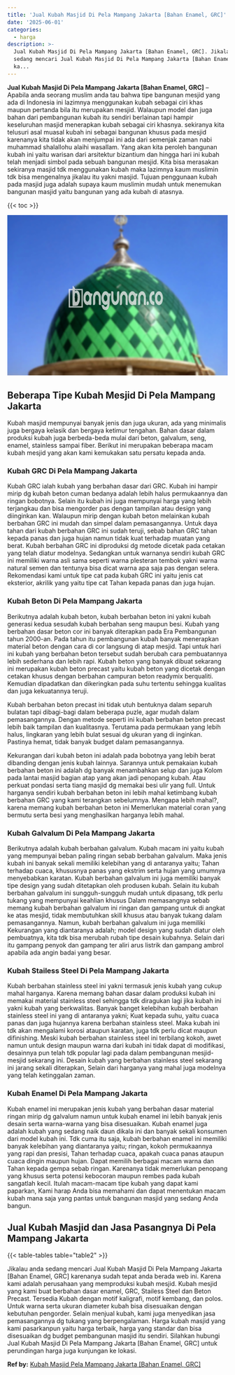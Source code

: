 ```yaml
---
title: 'Jual Kubah Masjid Di Pela Mampang Jakarta [Bahan Enamel, GRC]'
date: '2025-06-01'
categories:
  - harga
description: >-
  Jual Kubah Masjid Di Pela Mampang Jakarta [Bahan Enamel, GRC]. Jikalau anda
  sedang mencari Jual Kubah Masjid Di Pela Mampang Jakarta [Bahan Enamel, GRC]
  ka...
---
```


**Jual Kubah Masjid Di Pela Mampang Jakarta \[Bahan Enamel, GRC\]** – Apabila anda seorang muslim anda tau bahwa tipe bangunan mesjid yang ada di Indonesia ini lazimnya menggunakan kubah sebagai ciri khas maupun pertanda bila itu merupakan mesjid. Walaupun model dan juga bahan dari pembangunan kubah itu sendiri berlainan tapi hampir keseluruhan masjid menerapkan kubah sebagai ciri khasnya. sekiranya kita telusuri asal muasal kubah ini sebagai bangunan khusus pada mesjid karenanya kita tidak akan menjumpai ini ada dari semenjak zaman nabi muhammad shalallohu alaihi wasallam. Yang akan kita peroleh bangunan kubah ini yaitu warisan dari arsitektur bizantium dan hingga hari ini kubah telah menjadi simbol pada sebuah bangunan mesjid. Kita bisa merasakan sekiranya masjid tdk menggunakan kubah maka lazimnya kaum muslimin tdk bisa mengenalnya jikalau itu yakni masjid. Tujuan penggunaan kubah pada masjid juga adalah supaya kaum muslimin mudah untuk menemukan bangunan masjid yaitu bangunan yang ada kubah di atasnya.

{{< toc >}}

![Jual Kubah Masjid Di Pela Mampang Jakarta [Bahan Enamel, GRC]](/images/jual-kubah-masjid-43.png)

## Beberapa Tipe Kubah Mesjid Di Pela Mampang Jakarta

Kubah masjid mempunyai banyak jenis dan juga ukuran, ada yang minimalis juga bergaya kelasik dan bergaya ketimur tengahan. Bahan dasar dalam produksi kubah juga berbeda-beda mulai dari beton, galvalum, seng, enamel, stainless sampai fiber. Berikut ini merupakan beberapa macam kubah mesjid yang akan kami kemukakan satu persatu kepada anda.

### Kubah GRC Di Pela Mampang Jakarta

Kubah GRC ialah kubah yang berbahan dasar dari GRC. Kubah ini hampir mirip dg kubah beton cuman bedanya adalah lebih halus permukaannya dan ringan bobotnya. Selain itu kubah ini juga mempunyai harga yang lebih terjangkau dan bisa mengorder pas dengan tampilan atau design yang diinginkan kan. Walaupun mirip dengan kubah beton melainkan kubah berbahan GRC ini mudah dan simpel dalam pemasangannya. Untuk daya tahan dari kubah berbahan GRC ini sudah teruji, sebab bahan GRC tahan kepada panas dan juga hujan namun tidak kuat terhadap muatan yang berat. Kubah berbahan GRC ini diproduksi dg metode dicetak pada cetakan yang telah diatur modelnya. Sedangkan untuk warnanya sendiri kubah GRC ini memiliki warna asli sama seperti warna plesteran tembok yakni warna natural semen dan tentunya bisa dicat warna apa saja pas dengan selera. Rekomendasi kami untuk tipe cat pada kubah GRC ini yaitu jenis cat eksterior, akrilik yang yaitu tipe cat Tahan kepada panas dan juga hujan.

### Kubah Beton Di Pela Mampang Jakarta

Berikutnya adalah kubah beton, kubah berbahan beton ini yakni kubah generasi kedua sesudah kubah berbahan seng maupun besi. Kubah yang berbahan dasar beton cor ini banyak diterapkan pada Era Pembangunan tahun 2000-an. Pada tahun itu pembangunan kubah banyak menerapkan material beton dengan cara di cor langsung di atap mesjid. Tapi untuk hari ini kubah yang berbahan beton tersebut sudah berubah cara pembuatannya lebih sederhana dan lebih rapi. Kubah beton yang banyak dibuat sekarang ini merupakan kubah beton precast yaitu kubah beton yang dicetak dengan cetakan khusus dengan berbahan campuran beton readymix berqualiti. Kemudian dipadatkan dan dikeringkan pada suhu tertentu sehingga kualitas dan juga kekuatannya teruji.

Kubah berbahan beton precast ini tidak utuh bentuknya dalam separuh bulatan tapi dibagi-bagi dalam beberapa puzle, agar mudah dalam pemasangannya. Dengan metode seperti ini kubah berbahan beton precast lebih baik tampilan dan kualitasnya. Terutama pada permukaan yang lebih halus, lingkaran yang lebih bulat sesuai dg ukuran yang di inginkan. Pastinya hemat, tidak banyak budget dalam pemasangannya.

Kekurangan dari kubah beton ini adalah pada bobotnya yang lebih berat dibanding dengan jenis kubah lainnya. Sarannya untuk pemakaian kubah berbahan beton ini adalah dg banyak menambahkan selup dan juga Kolom pada lantai masjid bagian atap yang akan jadi penopang kubah. Atau perkuat pondasi serta tiang masjid dg memakai besi ulir yang full. Untuk harganya sendiri kubah berbahan beton ini lebih mahal ketimbang kubah berbahan GRC yang kami terangkan sebelumnya. Mengapa lebih mahal?, karena memang kubah berbahan beton ini Memerlukan material coran yang bermutu serta besi yang menghasilkan harganya lebih mahal.

### Kubah Galvalum Di Pela Mampang Jakarta

Berikutnya adalah kubah berbahan galvalum. Kubah macam ini yaitu kubah yang mempunyai beban paling ringan sebab berbahan galvalum. Maka jenis kubah ini banyak sekali memiliki kelebihan yang di antaranya yaitu; Tahan terhadap cuaca, khususnya panas yang ekstrim serta hujan yang umumnya menyebabkan karatan. Kubah berbahan galvalum ini juga memiliki banyak tipe design yang sudah ditetapkan oleh produsen kubah. Selain itu kubah berbahan galvalum ini sungguh-sungguh mudah untuk dipasang, tdk perlu tukang yang mempunyai keahlian khusus Dalam memasangnya sebab memang kubah berbahan galvalum ini ringan dan gampang untuk di angkat ke atas mesjid, tidak membutuhkan skill khusus atau banyak tukang dalam pemasangannya. Namun, kubah berbahan galvalum ini juga memiliki Kekurangan yang diantaranya adalah; model design yang sudah diatur oleh pembuatnya, kita tdk bisa merubah rubah tipe desain kubahnya. Selain dari itu gampang penyok dan gampang ter aliri arus listrik dan gampang ambrol apabila ada angin badai yang besar.

### Kubah Stailess Steel Di Pela Mampang Jakarta

Kubah berbahan stainless steel ini yakni termasuk jenis kubah yang cukup mahal harganya. Karena memang bahan dasar dalam produksi kubah ini memakai material stainless steel sehingga tdk diragukan lagi jika kubah ini yakni kubah yang berkwalitas. Banyak banget kelebihan kubah berbahan stainless steel ini yang di antaranya yakni; Kuat kepada suhu, yaitu cuaca panas dan juga hujannya karena berbahan stainless steel. Maka kubah ini tdk akan mengalami korosi ataupun karatan, juga tdk perlu dicat maupun difinishing. Meski kubah berbahan stainless steel ini terbilang kokoh, awet namun untuk design maupun warna dari kubah ini tidak dapat di modifikasi, desainnya pun telah tdk popular lagi pada dalam pembangunan mesjid-mesjid sekarang ini. Desain kubah yang berbahan stainless steel sekarang ini jarang sekali diterapkan, Selain dari harganya yang mahal juga modelnya yang telah ketinggalan zaman.

### Kubah Enamel Di Pela Mampang Jakarta

Kubah enamel ini merupakan jenis kubah yang berbahan dasar material ringan mirip dg galvalum namun untuk kubah enamel ini lebih banyak jenis desain serta warna-warna yang bisa disesuaikan. Kubah enamel juga adalah kubah yang sedang naik daun dikala ini dan banyak sekali konsumen dari model kubah ini. Tdk cuma itu saja, kubah berbahan enamel ini memiliki banyak kelebihan yang diantaranya yaitu; ringan, kokoh permukaannya yang rapi dan presisi, Tahan terhadap cuaca, apakah cuaca panas ataupun cuaca dingin maupun hujan. Dapat memilih berbagai macam warna dan Tahan kepada gempa sebab ringan. Karenanya tidak memerlukan penopang yang khusus serta potensi kebocoran maupun rembes pada kubah sangatlah kecil. Itulah macam-macam tipe kubah yang dapat kami paparkan, Kami harap Anda bisa memahami dan dapat menentukan macam kubah mana saja yang pantas untuk bangunan masjid yang sedang Anda bangun.

## Jual Kubah Masjid dan Jasa Pasangnya Di Pela Mampang Jakarta

{{< table-tables table="table2" >}}

Jikalau anda sedang mencari Jual Kubah Masjid Di Pela Mampang Jakarta \[Bahan Enamel, GRC\] karenanya sudah tepat anda berada web ini. Karena kami adalah perusahaan yang memproduksi kubah mesjid. Kubah mesjid yang kami buat berbahan dasar enamel, GRC, Stailess Steel dan Beton Precast. Tersedia Kubah dengan motif kaligrafi, motif kembang, dan polos. Untuk warna serta ukuran diameter kubah bisa disesuaikan dengan kebutuhan pengorder. Selain menjual kubah, kami juga menyedikan jasa pemasangannya dg tukang yang berpengalaman. Harga kubah masjid yang kami pasarkanpun yaitu harga terbaik, harga yang standar dan bisa disesuaikan dg budget pembangunan masjid itu sendiri. Silahkan hubungi Jual Kubah Masjid Di Pela Mampang Jakarta \[Bahan Enamel, GRC\] untuk perundingan harga juga kunjungan ke lokasi.

**Ref by:** [Kubah Masjid Pela Mampang Jakarta [Bahan Enamel, GRC]](https://id.wikipedia.org/wiki/Kubah)

